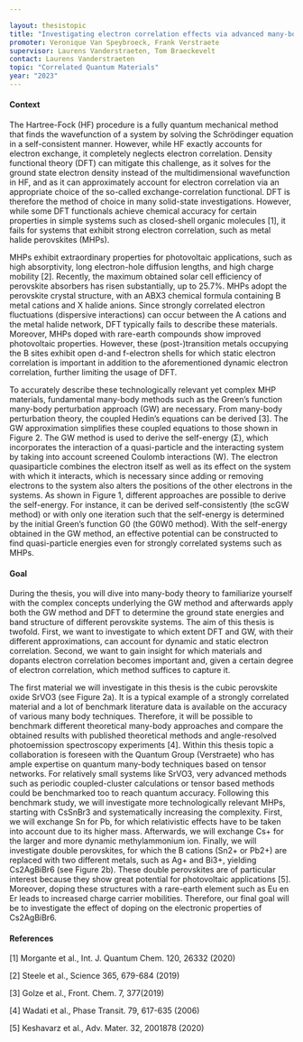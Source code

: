 ```yaml
---
layout: thesistopic
title: "Investigating electron correlation effects via advanced many-body techniques to describe the photovoltaic properties of complex perovskites"
promoter: Veronique Van Speybroeck, Frank Verstraete
supervisor: Laurens Vanderstraeten, Tom Braeckevelt
contact: Laurens Vanderstraeten
topic: "Correlated Quantum Materials"
year: "2023"
---
```


#### Context

The Hartree-Fock (HF) procedure is a fully quantum mechanical method that finds the wavefunction of a system by solving the Schrödinger equation in a self-consistent manner. However, while HF exactly accounts for electron exchange, it completely neglects electron correlation. Density functional theory (DFT) can mitigate this challenge, as it solves for the ground state electron density instead of the multidimensional wavefunction in HF, and as it can approximately account for electron correlation via an appropriate choice of the so-called exchange-correlation functional. DFT is therefore the method of choice in many solid-state investigations. However, while some DFT functionals achieve chemical accuracy for certain properties in simple systems such as closed-shell organic molecules [1], it fails for systems that exhibit strong electron correlation, such as metal halide perovskites (MHPs).

MHPs exhibit extraordinary properties for photovoltaic applications, such as high absorptivity, long electron-hole diffusion lengths, and high charge mobility [2]. Recently, the maximum obtained solar cell efficiency of perovskite absorbers has risen substantially, up to 25.7%. MHPs adopt the perovskite crystal structure, with an ABX3 chemical formula containing B metal cations and X halide anions. Since strongly correlated electron fluctuations (dispersive interactions) can occur between the A cations and the metal halide network, DFT typically fails to describe these materials. Moreover, MHPs doped with rare-earth compounds show improved photovoltaic properties. However, these (post-)transition metals occupying the B sites exhibit open d-and f-electron shells for which static electron correlation is important in addition to the aforementioned dynamic electron correlation, further limiting the usage of DFT.

To accurately describe these technologically relevant yet complex MHP materials, fundamental many-body methods such as the Green’s function many-body perturbation approach (GW) are necessary. From many-body perturbation theory, the coupled Hedin’s equations can be derived [3]. The GW approximation simplifies these coupled equations to those shown in Figure 2. The GW method is used to derive the self-energy (Σ), which incorporates the interaction of a quasi-particle and the interacting system by taking into account screened Coulomb interactions (W). The electron quasiparticle combines the electron itself as well as its effect on the system with which it interacts, which is necessary since adding or removing electrons to the system also alters the positions of the other electrons in the systems. As shown in Figure 1, different approaches are possible to derive the self-energy. For instance, it can be derived self-consistently (the scGW method) or with only one iteration such that the self-energy is determined by the initial Green’s function G0 (the G0W0 method). With the self-energy obtained in the GW method, an effective potential can be constructed to find quasi-particle energies even for strongly correlated systems such as MHPs.

#### Goal

During the thesis, you will dive into many-body theory to familiarize yourself with the complex concepts underlying the GW method and afterwards apply both the GW method and DFT to determine the ground state energies and band structure of different perovskite systems. The aim of this thesis is twofold. First, we want to investigate to which extent DFT and GW, with their different approximations, can account for dynamic and static electron correlation. Second, we want to gain insight for which materials and dopants electron correlation becomes important and, given a certain degree of electron correlation, which method suffices to capture it.

The first material we will investigate in this thesis is the cubic perovskite oxide SrVO3 (see Figure 2a). It is a typical example of a strongly correlated material and a lot of benchmark literature data is available on the accuracy of various many body techniques. Therefore, it will be possible to benchmark different theoretical many-body approaches and compare the obtained results with published theoretical methods and angle-resolved photoemission spectroscopy experiments [4]. Within this thesis topic a collaboration is foreseen with the Quantum Group (Verstraete) who has ample expertise on quantum many-body techniques based on tensor networks. For relatively small systems like SrVO3, very advanced methods such as periodic coupled-cluster calculations or tensor based methods could be benchmarked too to reach quantum accuracy. Following this benchmark study, we will investigate more technologically relevant MHPs, starting with CsSnBr3 and systematically increasing the complexity. First, we will exchange Sn for Pb, for which relativistic effects have to be taken into account due to its higher mass. Afterwards, we will exchange Cs+ for the larger and more dynamic methylammonium ion. Finally, we will investigate double perovskites, for which the B cations (Sn2+ or Pb2+) are replaced with two different metals, such as Ag+ and Bi3+, yielding Cs2AgBiBr6 (see Figure 2b). These double perovskites are of particular interest because they show great potential for photovoltaic applications [5]. Moreover, doping these structures with a rare-earth element such as Eu en Er leads to increased charge carrier mobilities. Therefore, our final goal will be to investigate the effect of doping on the electronic properties of Cs2AgBiBr6.

#### References

[1] Morgante et al., Int. J. Quantum Chem. 120, 26332 (2020)

[2] Steele et al., Science 365, 679-684 (2019)

[3] Golze et al., Front. Chem. 7, 377(2019)

[4] Wadati et al., Phase Transit. 79, 617-635 (2006)

[5] Keshavarz et al., Adv. Mater. 32, 2001878 (2020)
